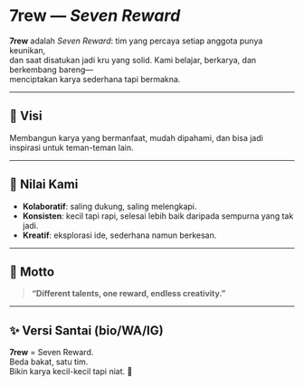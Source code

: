 # 7rew — *Seven Reward*

**7rew** adalah *Seven Reward*: tim yang percaya setiap anggota punya keunikan,  
dan saat disatukan jadi kru yang solid. Kami belajar, berkarya, dan berkembang bareng—  
menciptakan karya sederhana tapi bermakna.

---

## 🎯 Visi
Membangun karya yang bermanfaat, mudah dipahami, dan bisa jadi inspirasi untuk teman-teman lain.

---

## 🌟 Nilai Kami
- **Kolaboratif**: saling dukung, saling melengkapi.  
- **Konsisten**: kecil tapi rapi, selesai lebih baik daripada sempurna yang tak jadi.  
- **Kreatif**: eksplorasi ide, sederhana namun berkesan.

---

## 📝 Motto
> **“Different talents, one reward, endless creativity.”**

---

## ✨ Versi Santai (bio/WA/IG)
**7rew** = Seven Reward.  
Beda bakat, satu tim.  
Bikin karya kecil-kecil tapi niat. 🚀
